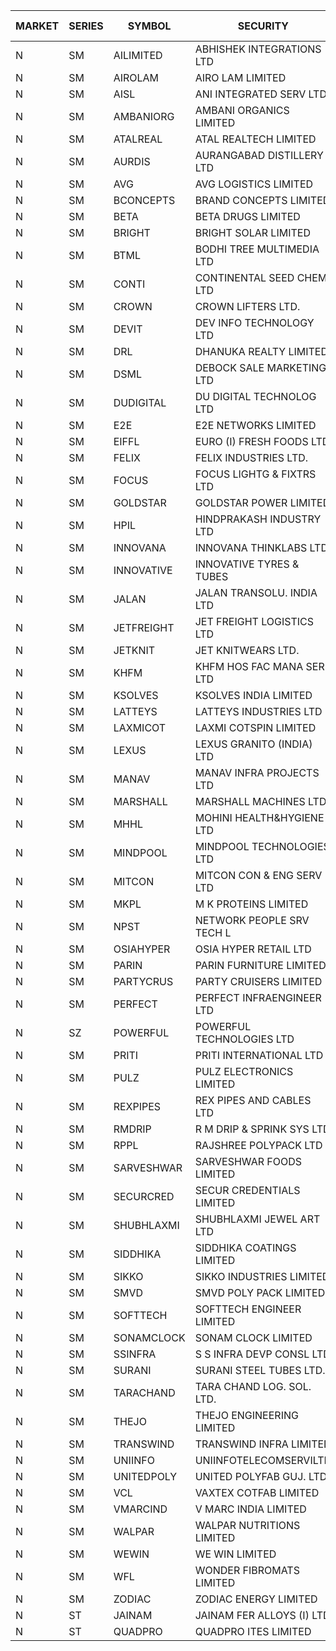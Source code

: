 


| MARKET | SERIES | SYMBOL | SECURITY | PREV CL PR | OPEN PRICE | HIGH PRICE | LOW PRICE | CLOSE PRICE | NET TRDVAL | NET TRDQTY | CORP IND | HI 52 WK | LO 52 WK |
| ----- | ----- | ----- | ----- | ----- | ----- | ----- | ----- | ----- | ----- | ----- | ----- | ----- | ----- |
| N | SM | AILIMITED | ABHISHEK INTEGRATIONS LTD | 24.80 | 26.00 | 26.00 | 26.00 | 26.00 | 312000.00 | 12000 |  | 38.60 | 19.00 |
| N | SM | AIROLAM | AIRO LAM LIMITED | 74.00 | 74.00 | 74.00 | 74.00 | 74.00 | 222000.00 | 3000 |  | 80.00 | 20.40 |
| N | SM | AISL | ANI INTEGRATED SERV LTD. | 63.00 | 59.85 | 66.80 | 59.85 | 63.80 | 381420.00 | 6000 |  | 66.80 | 18.10 |
| N | SM | AMBANIORG | AMBANI ORGANICS LIMITED | 102.00 | 97.00 | 97.00 | 96.90 | 97.00 | 969800.00 | 10000 |  | 114.85 | 43.70 |
| N | SM | ATALREAL | ATAL REALTECH LIMITED | 179.25 | 175.00 | 177.50 | 170.30 | 174.60 | 11040720.00 | 64000 |  | 188.40 | 30.95 |
| N | SM | AURDIS | AURANGABAD DISTILLERY LTD | 75.35 | 71.60 | 79.10 | 71.60 | 79.10 | 4026500.00 | 52000 |  | 80.00 | 25.80 |
| N | SM | AVG | AVG LOGISTICS LIMITED | 60.35 | 63.35 | 63.35 | 63.35 | 63.35 | 152040.00 | 2400 |  | 83.00 | 40.65 |
| N | SM | BCONCEPTS | BRAND CONCEPTS LIMITED | 43.75 | 48.00 | 48.00 | 46.00 | 46.10 | 702000.00 | 15000 |  | 48.00 | 14.55 |
| N | SM | BETA | BETA DRUGS LIMITED | 611.55 | 601.00 | 610.00 | 590.05 | 590.05 | 2891700.00 | 4800 |  | 665.00 | 104.80 |
| N | SM | BRIGHT | BRIGHT SOLAR LIMITED | 4.95 | 5.15 | 5.40 | 5.00 | 5.40 | 4265400.00 | 807000 |  | 15.55 | 4.60 |
| N | SM | BTML | BODHI TREE MULTIMEDIA LTD | 100.90 | 105.90 | 105.90 | 105.90 | 105.90 | 254160.00 | 2400 |  | 117.70 | 64.05 |
| N | SM | CONTI | CONTINENTAL SEED CHEM LTD | 6.40 | 6.10 | 6.70 | 6.10 | 6.70 | 87324.60 | 13332 |  | 11.40 | 5.20 |
| N | SM | CROWN | CROWN LIFTERS LTD. | 156.20 | 161.80 | 161.80 | 148.40 | 148.50 | 5509600.00 | 36000 |  | 162.00 | 38.00 |
| N | SM | DEVIT | DEV INFO TECHNOLOGY LTD | 136.00 | 141.40 | 145.80 | 135.00 | 138.00 | 1668300.00 | 12000 |  | 145.80 | 85.00 |
| N | SM | DRL | DHANUKA REALTY LIMITED | 19.10 | 20.05 | 20.05 | 20.05 | 20.05 | 240600.00 | 12000 |  | 20.05 | 7.50 |
| N | SM | DSML | DEBOCK SALE MARKETING LTD | 56.85 | 59.65 | 59.65 | 59.65 | 59.65 | 1789500.00 | 30000 |  | 59.65 | 5.75 |
| N | SM | DUDIGITAL | DU DIGITAL TECHNOLOG LTD | 138.90 | 145.80 | 145.80 | 133.35 | 145.80 | 1408200.00 | 10000 |  | 150.05 | 95.00 |
| N | SM | E2E | E2E NETWORKS LIMITED | 47.55 | 49.40 | 49.90 | 49.40 | 49.90 | 895500.00 | 18000 |  | 61.30 | 34.50 |
| N | SM | EIFFL | EURO (I) FRESH FOODS LTD | 130.00 | 136.50 | 136.50 | 127.50 | 135.00 | 3190880.00 | 24000 |  | 143.15 | 64.80 |
| N | SM | FELIX | FELIX INDUSTRIES LTD. | 37.75 | 38.75 | 38.75 | 38.75 | 38.75 | 155000.00 | 4000 |  | 51.25 | 31.00 |
| N | SM | FOCUS | FOCUS LIGHTG & FIXTRS LTD | 59.35 | 56.40 | 56.50 | 56.40 | 56.40 | 507900.00 | 9000 |  | 71.90 | 18.05 |
| N | SM | GOLDSTAR | GOLDSTAR POWER LIMITED | 23.10 | 23.50 | 24.25 | 23.00 | 24.25 | 1567500.00 | 66000 |  | 24.25 | 19.70 |
| N | SM | HPIL | HINDPRAKASH INDUSTRY LTD | 54.00 | 64.00 | 64.80 | 64.00 | 64.80 | 770400.00 | 12000 |  | 64.80 | 45.40 |
| N | SM | INNOVANA | INNOVANA THINKLABS LTD. | 166.10 | 170.00 | 170.00 | 160.00 | 160.00 | 8530000.00 | 52000 |  | 210.95 | 70.25 |
| N | SM | INNOVATIVE | INNOVATIVE TYRES & TUBES | 11.00 | 10.95 | 10.95 | 10.50 | 10.50 | 95850.00 | 9000 |  | 20.45 | 5.65 |
| N | SM | JALAN | JALAN TRANSOLU. INDIA LTD | 13.80 | 14.10 | 14.25 | 13.30 | 13.50 | 333750.00 | 24000 |  | 14.90 | 2.75 |
| N | SM | JETFREIGHT | JET FREIGHT LOGISTICS LTD | 49.40 | 46.95 | 51.80 | 46.95 | 51.80 | 395000.00 | 8000 |  | 56.65 | 13.20 |
| N | SM | JETKNIT | JET KNITWEARS LTD. | 46.25 | 44.00 | 45.00 | 44.00 | 44.55 | 929325.00 | 21000 |  | 54.20 | 18.00 |
| N | SM | KHFM | KHFM HOS FAC MANA SER LTD | 60.05 | 63.05 | 63.05 | 60.00 | 61.95 | 933300.00 | 15000 |  | 63.75 | 25.75 |
| N | SM | KSOLVES | KSOLVES INDIA LIMITED | 356.90 | 349.05 | 354.95 | 349.05 | 350.25 | 13497880.00 | 38400 |  | 1718.20 | 226.00 |
| N | SM | LATTEYS | LATTEYS INDUSTRIES LTD | 61.00 | 61.00 | 61.00 | 61.00 | 61.00 | 122000.00 | 2000 |  | 67.90 | 42.90 |
| N | SM | LAXMICOT | LAXMI COTSPIN LIMITED | 26.95 | 25.70 | 25.70 | 25.65 | 25.65 | 308100.00 | 12000 |  | 36.55 | 7.50 |
| N | SM | LEXUS | LEXUS GRANITO (INDIA) LTD | 12.20 | 12.80 | 12.80 | 12.80 | 12.80 | 38400.00 | 3000 |  | 22.50 | 7.20 |
| N | SM | MANAV | MANAV INFRA PROJECTS LTD | 8.00 | 8.40 | 8.40 | 8.40 | 8.40 | 134400.00 | 16000 |  | 8.45 | 4.20 |
| N | SM | MARSHALL | MARSHALL MACHINES LTD | 32.00 | 28.55 | 32.90 | 28.55 | 32.90 | 184350.00 | 6000 |  | 43.15 | 6.70 |
| N | SM | MHHL | MOHINI HEALTH&HYGIENE LTD | 20.05 | 20.15 | 22.95 | 20.15 | 22.90 | 1381800.00 | 63000 |  | 39.50 | 15.95 |
| N | SM | MINDPOOL | MINDPOOL TECHNOLOGIES LTD | 17.50 | 16.70 | 18.35 | 16.70 | 18.35 | 140200.00 | 8000 |  | 18.35 | 14.00 |
| N | SM | MITCON | MITCON CON & ENG SERV LTD | 57.00 | 57.05 | 57.65 | 57.00 | 57.55 | 914500.00 | 16000 |  | 64.95 | 33.10 |
| N | SM | MKPL | M K PROTEINS LIMITED | 145.35 | 146.00 | 146.00 | 146.00 | 146.00 | 584000.00 | 4000 |  | 146.00 | 75.10 |
| N | SM | NPST | NETWORK PEOPLE SRV TECH L | 71.60 | 71.60 | 72.00 | 71.60 | 72.00 | 344320.00 | 4800 |  | 78.00 | 67.00 |
| N | SM | OSIAHYPER | OSIA HYPER RETAIL LTD | 201.00 | 202.00 | 202.00 | 192.10 | 192.10 | 319240.00 | 1600 |  | 257.00 | 117.00 |
| N | SM | PARIN | PARIN FURNITURE LIMITED | 53.10 | 53.10 | 53.10 | 53.10 | 53.10 | 106200.00 | 2000 |  | 75.00 | 44.00 |
| N | SM | PARTYCRUS | PARTY CRUISERS LIMITED | 23.10 | 22.75 | 22.80 | 22.75 | 22.80 | 91100.00 | 4000 |  | 39.90 | 16.50 |
| N | SM | PERFECT | PERFECT INFRAENGINEER LTD | 11.40 | 10.85 | 10.85 | 10.85 | 10.85 | 65100.00 | 6000 |  | 12.55 | 8.25 |
| N | SZ | POWERFUL | POWERFUL TECHNOLOGIES LTD | 2.40 | 2.30 | 2.30 | 2.30 | 2.30 | 50600.00 | 22000 |  | 7.55 | 1.90 |
| N | SM | PRITI | PRITI INTERNATIONAL LTD | 269.00 | 270.00 | 278.25 | 270.00 | 278.25 | 1317360.00 | 4800 |  | 284.90 | 66.80 |
| N | SM | PULZ | PULZ ELECTRONICS LIMITED | 15.10 | 15.80 | 15.80 | 15.80 | 15.80 | 63200.00 | 4000 |  | 20.90 | 9.75 |
| N | SM | REXPIPES | REX PIPES AND CABLES LTD | 50.20 | 51.10 | 52.50 | 48.05 | 50.80 | 8507000.00 | 168000 |  | 64.35 | 26.00 |
| N | SM | RMDRIP | R M DRIP & SPRINK SYS LTD | 17.00 | 17.50 | 17.55 | 17.50 | 17.55 | 70100.00 | 4000 |  | 59.00 | 15.50 |
| N | SM | RPPL | RAJSHREE POLYPACK LTD | 180.75 | 180.10 | 180.10 | 172.45 | 175.60 | 4571550.00 | 26000 |  | 200.00 | 70.50 |
| N | SM | SARVESHWAR | SARVESHWAR FOODS LIMITED | 24.60 | 25.45 | 25.80 | 25.45 | 25.80 | 494400.00 | 19200 |  | 37.85 | 10.05 |
| N | SM | SECURCRED | SECUR CREDENTIALS LIMITED | 27.90 | 26.60 | 27.20 | 26.60 | 26.60 | 96210.00 | 3600 |  | 36.25 | 12.00 |
| N | SM | SHUBHLAXMI | SHUBHLAXMI JEWEL ART LTD | 13.60 | 13.60 | 13.60 | 13.00 | 13.00 | 40200.00 | 3000 |  | 26.80 | 11.20 |
| N | SM | SIDDHIKA | SIDDHIKA COATINGS LIMITED | 92.75 | 92.75 | 92.75 | 90.00 | 90.00 | 365500.00 | 4000 |  | 92.75 | 45.00 |
| N | SM | SIKKO | SIKKO INDUSTRIES LIMITED | 33.00 | 34.60 | 34.60 | 34.60 | 34.60 | 276800.00 | 8000 |  | 34.60 | 11.60 |
| N | SM | SMVD | SMVD POLY PACK LIMITED | 16.00 | 16.80 | 16.80 | 16.80 | 16.80 | 67200.00 | 4000 |  | 24.40 | 7.40 |
| N | SM | SOFTTECH | SOFTTECH ENGINEER LIMITED | 122.50 | 128.60 | 128.60 | 128.60 | 128.60 | 205760.00 | 1600 |  | 133.40 | 67.05 |
| N | SM | SONAMCLOCK | SONAM CLOCK LIMITED | 65.00 | 67.45 | 67.45 | 62.05 | 66.40 | 1167600.00 | 18000 |  | 67.45 | 39.00 |
| N | SM | SSINFRA | S S INFRA DEVP CONSL LTD | 10.20 | 10.20 | 10.20 | 10.00 | 10.00 | 90600.00 | 9000 |  | 10.50 | 5.65 |
| N | SM | SURANI | SURANI STEEL TUBES LTD. | 44.00 | 44.50 | 44.50 | 41.80 | 42.40 | 600300.00 | 14000 |  | 46.65 | 17.35 |
| N | SM | TARACHAND | TARA CHAND LOG. SOL. LTD. | 39.90 | 40.50 | 40.50 | 40.50 | 40.50 | 81000.00 | 2000 |  | 52.35 | 26.00 |
| N | SM | THEJO | THEJO ENGINEERING LIMITED | 3805.00 | 3849.90 | 3950.00 | 3635.30 | 3675.15 | 28955717.50 | 7600 |  | 3950.00 | 980.00 |
| N | SM | TRANSWIND | TRANSWIND INFRA LIMITED | 5.00 | 5.00 | 5.00 | 5.00 | 5.00 | 40000.00 | 8000 |  | 8.30 | 3.80 |
| N | SM | UNIINFO | UNIINFOTELECOMSERVILTD | 24.65 | 24.70 | 24.70 | 24.00 | 24.35 | 97400.00 | 4000 |  | 27.45 | 7.85 |
| N | SM | UNITEDPOLY | UNITED POLYFAB GUJ. LTD. | 14.30 | 13.60 | 13.60 | 13.60 | 13.60 | 122400.00 | 9000 |  | 59.75 | 8.20 |
| N | SM | VCL | VAXTEX COTFAB LIMITED | 77.50 | 75.00 | 77.95 | 73.65 | 77.95 | 1563600.00 | 21000 |  | 78.50 | 17.00 |
| N | SM | VMARCIND | V MARC INDIA LIMITED | 38.35 | 41.95 | 41.95 | 37.10 | 39.25 | 4732650.00 | 117000 |  | 45.00 | 25.35 |
| N | SM | WALPAR | WALPAR NUTRITIONS LIMITED | 34.35 | 34.35 | 34.35 | 34.35 | 34.35 | 68700.00 | 2000 |  | 51.50 | 31.55 |
| N | SM | WEWIN | WE WIN LIMITED | 21.75 | 22.80 | 22.80 | 22.80 | 22.80 | 136800.00 | 6000 |  | 55.15 | 13.05 |
| N | SM | WFL | WONDER FIBROMATS LIMITED | 101.25 | 106.30 | 106.30 | 106.30 | 106.30 | 272128.00 | 2560 |  | 157.95 | 42.70 |
| N | SM | ZODIAC | ZODIAC ENERGY LIMITED | 30.10 | 31.60 | 31.60 | 28.60 | 30.00 | 476800.00 | 16000 |  | 31.60 | 11.50 |
| N | ST | JAINAM | JAINAM FER ALLOYS (I) LTD | 73.10 | 72.00 | 73.00 | 70.00 | 70.75 | 16519200.00 | 232000 |  | 76.65 | 70.00 |
| N | ST | QUADPRO | QUADPRO ITES LIMITED | 19.10 | 19.50 | 19.95 | 18.45 | 18.45 | 1383900.00 | 72000 |  | 20.00 | 16.75 |



